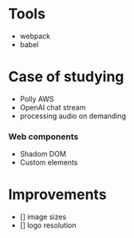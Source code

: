 # Tools
- webpack
- babel

# Case of studying
- Polly AWS
- OpenAI chat stream
- processing audio on demanding

### Web components
- Shadom DOM
- Custom elements

# Improvements
- [] image sizes
- [] logo resolution
